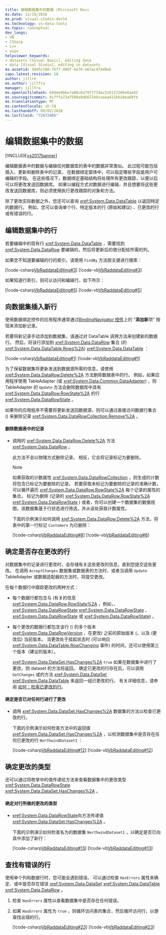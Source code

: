 ```yaml
---
title: 编辑数据集中的数据 |Microsoft Docs
ms.date: 11/15/2016
ms.prod: visual-studio-dev14
ms.technology: vs-data-tools
ms.topic: conceptual
dev_langs:
- VB
- CSharp
- C++
- aspx
helpviewer_keywords:
- datasets [Visual Basic], editing data
- data [Visual Studio], editing in datasets
ms.assetid: 50d5c580-fbf7-408f-be70-e63ac4f4d0eb
caps.latest.revision: 18
author: jillre
ms.author: jillfra
manager: jillfra
ms.openlocfilehash: 699ee9b6e7a68c6a79f7f7dac526127206e8aa42
ms.sourcegitcommit: 6cfffa72af599a9d667249caaaa411bb28ea69fd
ms.translationtype: MT
ms.contentlocale: zh-CN
ms.lasthandoff: 09/02/2020
ms.locfileid: "72672405"
---
```

# <a name="edit-data-in-datasets"></a>编辑数据集中的数据
[!INCLUDE[vs2017banner](../includes/vs2017banner.md)]

编辑数据表中的数据与编辑任何数据库的表中的数据非常类似。 此过程可能包括插入、更新和删除表中的记录。 在数据绑定窗体中，可以指定哪些字段是用户可编辑的字段。 在这些情况下，数据绑定基础结构将处理所有更改跟踪，以便以后可以将更改发送回数据库。 如果以编程方式对数据进行编辑，并且想要将这些更改发送回数据库，则必须使用执行更改跟踪的对象和方法。

 除了更改实际数据之外，您还可以查询 <xref:System.Data.DataTable> 以返回特定的数据行。 例如，您可以查询单个行、特定版本的行 (原始和建议) 、已更改的行或有错误的行。

## <a name="to-edit-rows-in-a-dataset"></a>编辑数据集中的行
 若要编辑中的现有行 <xref:System.Data.DataTable> ，需要找到 <xref:System.Data.DataRow> 要编辑的，然后将更新后的值分配给所需的列。

 如果您不知道要编辑的行的索引，请使用 `FindBy` 方法按主键进行搜索：

 [!code-csharp[VbRaddataEditing#3](../snippets/csharp/VS_Snippets_VBCSharp/VbRaddataEditing/CS/Form1.cs#3)]
 [!code-vb[VbRaddataEditing#3](../snippets/visualbasic/VS_Snippets_VBCSharp/VbRaddataEditing/VB/Form1.vb#3)]

 如果知道行索引，则可以访问和编辑行，如下所示：

 [!code-csharp[VbRaddataEditing#5](../snippets/csharp/VS_Snippets_VBCSharp/VbRaddataEditing/CS/Form1.cs#5)]
 [!code-vb[VbRaddataEditing#5](../snippets/visualbasic/VS_Snippets_VBCSharp/VbRaddataEditing/VB/Form1.vb#5)]

## <a name="to-insert-new-rows-into-a-dataset"></a>向数据集插入新行
 使用数据绑定控件的应用程序通常通过[BindingNavigator 控件](https://msdn.microsoft.com/library/18c1e2a5-9834-40d3-9b2e-2b545e4e769e)上的 "**添加新**项" 按钮来添加新记录。

 若要将新记录手动添加到数据集，请通过对 DataTable 调用方法来创建新的数据行。 然后，将该行添加到 <xref:System.Data.DataRow> 集合 (的 <xref:System.Data.DataTable.Rows%2A>) <xref:System.Data.DataTable> ：

 [!code-csharp[VbRaddataEditing#1](../snippets/csharp/VS_Snippets_VBCSharp/VbRaddataEditing/CS/Form1.cs#1)]
 [!code-vb[VbRaddataEditing#1](../snippets/visualbasic/VS_Snippets_VBCSharp/VbRaddataEditing/VB/Form1.vb#1)]

 为了保留数据集将更新发送到数据源所需的信息，请使用 <xref:System.Data.DataRow.Delete%2A> 方法删除数据表中的行。 例如，如果应用程序使用 TableAdapter (或 <xref:System.Data.Common.DataAdapter>) ，则 TableAdapter 的 `Update` 方法会删除数据库中具有 <xref:System.Data.DataRow.RowState%2A> 的行 <xref:System.Data.DataRowState> 。

 如果你的应用程序不需要将更新发送回数据源，则可以通过直接访问数据行集合 () 来删除记录 <xref:System.Data.DataRowCollection.Remove%2A> 。

#### <a name="to-delete-records-from-a-data-table"></a>删除数据表中的记录

- 调用的 <xref:System.Data.DataRow.Delete%2A> 方法 <xref:System.Data.DataRow> 。

     此方法不会以物理方式删除记录。 相反，它会将记录标记为要删除。

    > [!NOTE]
    > 如果获取的计数属性 <xref:System.Data.DataRowCollection> ，则生成的计数将包含已标记为要删除的记录。 若要获取未标记为要删除的记录的准确计数，可以循环遍历 <xref:System.Data.DataRow.RowState%2A> 每个记录的属性的集合。 标记为删除 (记录的 <xref:System.Data.DataRow.RowState%2A> <xref:System.Data.DataRowState> ) 或者，你可以创建一个数据集的数据视图，该数据集基于行状态进行筛选，并从该处获取计数属性。

     下面的示例演示如何调用 <xref:System.Data.DataRow.Delete%2A> 方法，将表中的第一行标记 `Customers` 为已删除：

     [!code-csharp[VbRaddataEditing#8](../snippets/csharp/VS_Snippets_VBCSharp/VbRaddataEditing/CS/Form1.cs#8)]
     [!code-vb[VbRaddataEditing#8](../snippets/visualbasic/VS_Snippets_VBCSharp/VbRaddataEditing/VB/Form1.vb#8)]

## <a name="determine-if-there-are-changed-rows"></a>确定是否存在更改的行
 对数据集中的记录进行更改时，会存储有关这些更改的信息，直到您提交这些更改。 在调用 `AcceptChanges` 数据集或数据表的方法时，或者当调用 `Update` TableAdapter 或数据适配器的方法时，将提交更改。

 在每个数据行中跟踪更改的两种方式：

- 每个数据行都包含与 (有关的信息 <xref:System.Data.DataRow.RowState%2A> ，例如，、 <xref:System.Data.DataRowState> <xref:System.Data.DataRowState> 、 <xref:System.Data.DataRowState> 或 <xref:System.Data.DataRowState>) 。

- 每个更改的数据行都包含该行 () 的多个版本 <xref:System.Data.DataRowVersion> 、在更改) 之前的原始版本 (，以及 (更改后) 当前版本。 当更改处于挂起状态时 (可以响应 <xref:System.Data.DataTable.RowChanging> 事件) 的时间，还可以使用第三个版本（建议的版本）。

  <xref:System.Data.DataSet.HasChanges%2A> `true` 如果在数据集中进行了更改，则 dataset 的方法将返回。 确定已更改的行存在后，可以调用 `GetChanges` 或的方法 <xref:System.Data.DataSet> <xref:System.Data.DataTable> 来返回一组已更改的行。 有关详细信息，请参阅 [如何：检索已更改的行](https://msdn.microsoft.com/library/6ff0cbd0-5253-48e7-888a-144d56c2e0a9)。

#### <a name="to-determine-if-changes-have-been-made-to-any-rows"></a>确定是否已对任何行进行了更改

- 调用 <xref:System.Data.DataSet.HasChanges%2A> 数据集的方法以检查已更改的行。

     下面的示例演示如何检查方法中的返回值 <xref:System.Data.DataSet.HasChanges%2A> ，以检测数据集中是否存在任何已更改的行 `NorthwindDataset1` ：

     [!code-csharp[VbRaddataEditing#12](../snippets/csharp/VS_Snippets_VBCSharp/VbRaddataEditing/CS/Form1.cs#12)]
     [!code-vb[VbRaddataEditing#12](../snippets/visualbasic/VS_Snippets_VBCSharp/VbRaddataEditing/VB/Form1.vb#12)]

## <a name="determine-the-type-of-changes"></a>确定更改的类型
 还可以通过将枚举中的值传递给方法来查看数据集中的更改类型 <xref:System.Data.DataRowState> <xref:System.Data.DataSet.HasChanges%2A> 。

#### <a name="to-determine-what-type-of-changes-have-been-made-to-a-row"></a>确定对行所做的更改的类型

- <xref:System.Data.DataRowState>向方法传递值 <xref:System.Data.DataSet.HasChanges%2A> 。

     下面的示例演示如何检查名为的数据集 `NorthwindDataset1` ，以确定是否已向其中添加了新行：

     [!code-csharp[VbRaddataEditing#13](../snippets/csharp/VS_Snippets_VBCSharp/VbRaddataEditing/CS/Form1.cs#13)]
     [!code-vb[VbRaddataEditing#13](../snippets/visualbasic/VS_Snippets_VBCSharp/VbRaddataEditing/VB/Form1.vb#13)]

## <a name="to-locate-rows-that-have-errors"></a>查找有错误的行
 使用单个列和数据行时，您可能会遇到错误。 可以通过检查 `HasErrors` 属性来确定、或中是否存在错误 <xref:System.Data.DataSet> <xref:System.Data.DataTable> <xref:System.Data.DataRow> 。

1. 检查 `HasErrors` 属性以查看数据集中是否存在任何错误。

2. 如果 `HasErrors` 属性为 `true` ，则循环访问表的集合，然后循环访问行，以便查找出错的行。

     [!code-csharp[VbRaddataEditing#23](../snippets/csharp/VS_Snippets_VBCSharp/VbRaddataEditing/CS/Form1.cs#23)]
     [!code-vb[VbRaddataEditing#23](../snippets/visualbasic/VS_Snippets_VBCSharp/VbRaddataEditing/VB/Form1.vb#23)]
